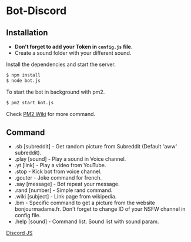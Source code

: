 # Bot-Discord

## Installation
* **Don't forget to add your Token in `config.js` file.**
* Create a sound folder with your different sound.

Install the dependencies and start the server.
```sh
$ npm install
$ node bot.js
```

To start the bot in background with pm2.
```sh
$ pm2 start bot.js
```
Check [PM2 Wiki](https://github.com/Unitech/pm2/wiki) for more command.


## Command

* .sb [subreddit] - Get random picture from Subreddit (Default 'aww' subreddit).
* .play [sound] - Play a sound in Voice channel.
* .yt [link] - Play a video from YouTube.
* .stop - Kick bot from voice channel.
* .gouter - Joke command for french.
* .say [message] - Bot repeat your message.
* .rand [number] - Simple rand command.
* .wiki [subject] - Link page from wikipedia.
* .bm - Specific command to get a picture from the website bonjourmadame.fr. Don't forget to change ID of your NSFW channel in config file.
* .help [sound] - Command list. Sound list with sound param.

[Discord JS](https://github.com/hydrabolt/discord.js/)
